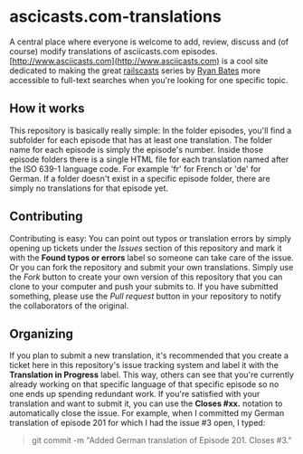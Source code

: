 ascicasts.com-translations
==========================

A central place where everyone is welcome to add, review, discuss and (of course) modify translations of asciicasts.com episodes. [http://www.asciicasts.com](http://www.asciicasts.com) is a cool site dedicated to making the great [railscasts](http://www.railscasts.com) series by [Ryan Bates](http://github.com/ryanb) more accessible to full-text searches when you're looking for one specific topic.

How it works
------------

This repository is basically really simple: In the folder episodes, you'll find a subfolder for each episode that has at least one translation. The folder name for each episode is simply the episode's number. Inside those episode folders there is a single HTML file for each translation named after the ISO 639-1 language code. For example 'fr' for French or 'de' for German. If a folder doesn't exist in a specific episode folder, there are simply no translations for that episode yet.

Contributing
------------

Contributing is easy: You can point out typos or translation errors by simply opening up tickets under the *Issues* section of this repository and mark it with the **Found typos or errors** label so someone can take care of the issue. Or you can fork the repository and submit your own translations. Simply use the *Fork* button to create your own version of this repository that you can clone to your computer and push your submits to. If you have submitted something, please use the *Pull request* button in your repository to notify the collaborators of the original.

Organizing
----------

If you plan to submit a new translation, it's recommended that you create a ticket here in this repository's issue tracking system and label it with the **Translation in Progress** label. This way, others can see that you're currently already working on that specific language of that specific episode so no one ends up spending redundant work. If you're satisfied with your translation and want to submit it, you can use the **Closes #xx.** notation to automatically close the issue. For example, when I committed my German translation of episode 201 for which I had the issue #3 open, I typed:

>  git commit -m "Added German translation of Episode 201. Closes #3."
